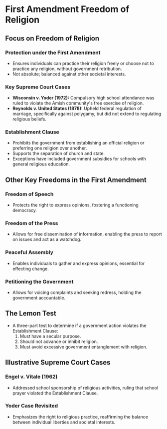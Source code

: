 # First Amendment Freedom of Religion

## Focus on Freedom of Religion

### Protection under the First Amendment
- Ensures individuals can practice their religion freely or choose not to practice any religion, without government retribution.
- Not absolute; balanced against other societal interests.

### Key Supreme Court Cases
- **Wisconsin v. Yoder (1972):** Compulsory high school attendance was ruled to violate the Amish community's free exercise of religion.
- **Reynolds v. United States (1878):** Upheld federal regulation of marriage, specifically against polygamy, but did not extend to regulating religious beliefs.

### Establishment Clause
- Prohibits the government from establishing an official religion or preferring one religion over another.
- Supports the separation of church and state.
- Exceptions have included government subsidies for schools with general religious education.

## Other Key Freedoms in the First Amendment

### Freedom of Speech
- Protects the right to express opinions, fostering a functioning democracy.

### Freedom of the Press
- Allows for free dissemination of information, enabling the press to report on issues and act as a watchdog.

### Peaceful Assembly
- Enables individuals to gather and express opinions, essential for effecting change.

### Petitioning the Government
- Allows for voicing complaints and seeking redress, holding the government accountable.

## The Lemon Test
- A three-part test to determine if a government action violates the Establishment Clause:
    1. Must have a secular purpose.
    2. Should not advance or inhibit religion.
    3. Must avoid excessive government entanglement with religion.

## Illustrative Supreme Court Cases

### Engel v. Vitale (1962)
- Addressed school sponsorship of religious activities, ruling that school prayer violated the Establishment Clause.

### Yoder Case Revisited
- Emphasizes the right to religious practice, reaffirming the balance between individual liberties and societal interests.